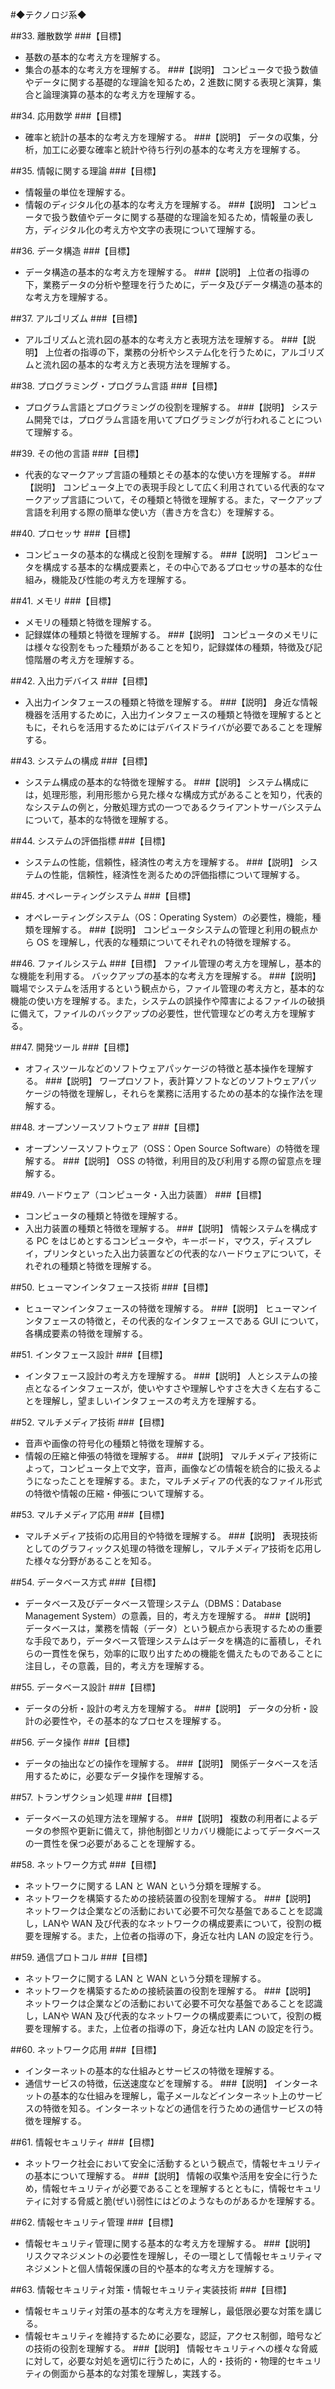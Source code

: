 #◆テクノロジ系◆ 

##33. 離散数学
###【目標】 
* 基数の基本的な考え方を理解する。 
* 集合の基本的な考え方を理解する。 
###【説明】 
 コンピュータで扱う数値やデータに関する基礎的な理論を知るため，2 進数に関する表現と演算，集合と論理演算の基本的な考え方を理解する。 

##34. 応用数学
###【目標】 
* 確率と統計の基本的な考え方を理解する。 
###【説明】 
 データの収集，分析，加工に必要な確率と統計や待ち行列の基本的な考え方を理解する。 

##35. 情報に関する理論
###【目標】 
* 情報量の単位を理解する。 
* 情報のディジタル化の基本的な考え方を理解する。 
###【説明】 
 コンピュータで扱う数値やデータに関する基礎的な理論を知るため，情報量の表し方，ディジタル化の考え方や文字の表現について理解する。 

##36. データ構造
###【目標】 
* データ構造の基本的な考え方を理解する。 
###【説明】 
 上位者の指導の下，業務データの分析や整理を行うために，データ及びデータ構造の基本的な考え方を理解する。 

##37. アルゴリズム
###【目標】 
* アルゴリズムと流れ図の基本的な考え方と表現方法を理解する。 
###【説明】 
 上位者の指導の下，業務の分析やシステム化を行うために，アルゴリズムと流れ図の基本的な考え方と表現方法を理解する。 

##38. プログラミング・プログラム言語
###【目標】 
* プログラム言語とプログラミングの役割を理解する。 
###【説明】 
 システム開発では，プログラム言語を用いてプログラミングが行われることについて理解する。 

##39. その他の言語
###【目標】 
* 代表的なマークアップ言語の種類とその基本的な使い方を理解する。 
###【説明】 
 コンピュータ上での表現手段として広く利用されている代表的なマークアップ言語について，その種類と特徴を理解する。また，マークアップ言語を利用する際の簡単な使い方（書き方を含む）を理解する。 

##40. プロセッサ
###【目標】 
* コンピュータの基本的な構成と役割を理解する。 
###【説明】 
 コンピュータを構成する基本的な構成要素と，その中心であるプロセッサの基本的な仕組み，機能及び性能の考え方を理解する。 

##41. メモリ
###【目標】 
* メモリの種類と特徴を理解する。 
* 記録媒体の種類と特徴を理解する。 
###【説明】 
 コンピュータのメモリには様々な役割をもった種類があることを知り，記録媒体の種類，特徴及び記憶階層の考え方を理解する。 

##42. 入出力デバイス
###【目標】 
* 入出力インタフェースの種類と特徴を理解する。 
###【説明】 
 身近な情報機器を活用するために，入出力インタフェースの種類と特徴を理解するとともに，それらを活用するためにはデバイスドライバが必要であることを理解する。 

##43. システムの構成
###【目標】 
* システム構成の基本的な特徴を理解する。 
###【説明】 
 システム構成には，処理形態，利用形態から見た様々な構成方式があることを知り，代表的なシステムの例と，分散処理方式の一つであるクライアントサーバシステムについて，基本的な特徴を理解する。 

##44. システムの評価指標
###【目標】 
* システムの性能，信頼性，経済性の考え方を理解する。 
###【説明】 
 システムの性能，信頼性，経済性を測るための評価指標について理解する。 

##45. オペレーティングシステム
###【目標】 
* オペレーティングシステム（OS：Operating System）の必要性，機能，種類を理解する。 
###【説明】 
 コンピュータシステムの管理と利用の観点から OS を理解し，代表的な種類についてそれぞれの特徴を理解する。 

##46. ファイルシステム
###【目標】 
 ファイル管理の考え方を理解し，基本的な機能を利用する。 
 バックアップの基本的な考え方を理解する。 
###【説明】 
 職場でシステムを活用するという観点から，ファイル管理の考え方と，基本的な機能の使い方を理解する。また，システムの誤操作や障害によるファイルの破損に備えて，ファイルのバックアップの必要性，世代管理などの考え方を理解する。 

##47. 開発ツール
###【目標】 
* オフィスツールなどのソフトウェアパッケージの特徴と基本操作を理解する。 
###【説明】 
 ワープロソフト，表計算ソフトなどのソフトウェアパッケージの特徴を理解し，それらを業務に活用するための基本的な操作法を理解する。 

##48. オープンソースソフトウェア
###【目標】 
* オープンソースソフトウェア（OSS：Open Source Software）の特徴を理解する。 
###【説明】 
 OSS の特徴，利用目的及び利用する際の留意点を理解する。 

##49. ハードウェア（コンピュータ・入出力装置）
###【目標】 
* コンピュータの種類と特徴を理解する。 
* 入出力装置の種類と特徴を理解する。 
###【説明】 
 情報システムを構成する PC をはじめとするコンピュータや，キーボード，マウス，ディスプレイ，プリンタといった入出力装置などの代表的なハードウェアについて，それぞれの種類と特徴を理解する。 

##50. ヒューマンインタフェース技術 
###【目標】 
* ヒューマンインタフェースの特徴を理解する。 
###【説明】 
 ヒューマンインタフェースの特徴と，その代表的なインタフェースである GUI について，各構成要素の特徴を理解する。 

##51. インタフェース設計
###【目標】 
* インタフェース設計の考え方を理解する。 
###【説明】 
 人とシステムの接点となるインタフェースが，使いやすさや理解しやすさを大きく左右することを理解し，望ましいインタフェースの考え方を理解する。 

##52. マルチメディア技術
###【目標】 
* 音声や画像の符号化の種類と特徴を理解する。 
* 情報の圧縮と伸張の特徴を理解する。 
###【説明】 
 マルチメディア技術によって，コンピュータ上で文字，音声，画像などの情報を統合的に扱えるようになったことを理解する。また，マルチメディアの代表的なファイル形式の特徴や情報の圧縮・伸張について理解する。 

##53. マルチメディア応用
###【目標】 
* マルチメディア技術の応用目的や特徴を理解する。 
###【説明】 
 表現技術としてのグラフィックス処理の特徴を理解し，マルチメディア技術を応用した様々な分野があることを知る。 

##54. データベース方式
###【目標】 
* データベース及びデータベース管理システム（DBMS：Database Management System）の意義，目的，考え方を理解する。 
###【説明】 
 データベースは，業務を情報（データ）という観点から表現するための重要な手段であり，データベース管理システムはデータを構造的に蓄積し，それらの一貫性を保ち，効率的に取り出すための機能を備えたものであることに注目し，その意義，目的，考え方を理解する。 

##55. データベース設計
###【目標】 
* データの分析・設計の考え方を理解する。 
###【説明】 
 データの分析・設計の必要性や，その基本的なプロセスを理解する。 

##56. データ操作
###【目標】 
* データの抽出などの操作を理解する。 
###【説明】 
 関係データベースを活用するために，必要なデータ操作を理解する。 

##57. トランザクション処理
###【目標】 
* データベースの処理方法を理解する。 
###【説明】 
 複数の利用者によるデータの参照や更新に備えて，排他制御とリカバリ機能によってデータベースの一貫性を保つ必要があることを理解する。 

##58. ネットワーク方式
###【目標】 
* ネットワークに関する LAN と WAN という分類を理解する。 
* ネットワークを構築するための接続装置の役割を理解する。 
###【説明】 
 ネットワークは企業などの活動において必要不可欠な基盤であることを認識し，LANや WAN 及び代表的なネットワークの構成要素について，役割の概要を理解する。また，上位者の指導の下，身近な社内 LAN の設定を行う。 

##59. 通信プロトコル
###【目標】 
* ネットワークに関する LAN と WAN という分類を理解する。 
* ネットワークを構築するための接続装置の役割を理解する。 
###【説明】 
 ネットワークは企業などの活動において必要不可欠な基盤であることを認識し，LANや WAN 及び代表的なネットワークの構成要素について，役割の概要を理解する。また，上位者の指導の下，身近な社内 LAN の設定を行う。 

##60. ネットワーク応用
###【目標】 
* インターネットの基本的な仕組みとサービスの特徴を理解する。 
* 通信サービスの特徴，伝送速度などを理解する。 
###【説明】 
 インターネットの基本的な仕組みを理解し，電子メールなどインターネット上のサービスの特徴を知る。インターネットなどの通信を行うための通信サービスの特徴を理解する。 

##61. 情報セキュリティ
###【目標】 
* ネットワーク社会において安全に活動するという観点で，情報セキュリティの基本について理解する。 
###【説明】 
 情報の収集や活用を安全に行うため，情報セキュリティが必要であることを理解するとともに，情報セキュリティに対する脅威と脆(ぜい)弱性にはどのようなものがあるかを理解する。 

##62. 情報セキュリティ管理
###【目標】 
* 情報セキュリティ管理に関する基本的な考え方を理解する。 
###【説明】 
 リスクマネジメントの必要性を理解し，その一環として情報セキュリティマネジメントと個人情報保護の目的や基本的な考え方を理解する。 

##63. 情報セキュリティ対策・情報セキュリティ実装技術
###【目標】 
* 情報セキュリティ対策の基本的な考え方を理解し，最低限必要な対策を講じる。 
* 情報セキュリティを維持するために必要な，認証，アクセス制御，暗号などの技術の役割を理解する。 
###【説明】 
 情報セキュリティへの様々な脅威に対して，必要な対処を適切に行うために，人的・技術的・物理的セキュリティの側面から基本的な対策を理解し，実践する。 
